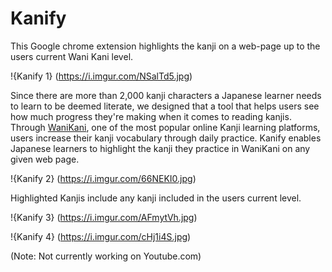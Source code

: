 # Kanify

This Google chrome extension highlights the kanji on a web-page up to the users current Wani Kani level.

!{Kanify 1} (https://i.imgur.com/NSalTd5.jpg)

Since there are more than 2,000 kanji characters a Japanese learner needs to learn to be deemed literate, we designed that a tool that helps users see how much progress they're making when it comes to reading kanjis. Through [WaniKani](http://wanikani.com), one of the most popular online Kanji learning platforms, users increase their kanji vocabulary through daily practice. Kanify enables Japanese learners to highlight the kanji they practice in WaniKani on any given web page. 

!{Kanify 2} (https://i.imgur.com/66NEKI0.jpg)

Highlighted Kanjis include any kanji included in the users current level.

!{Kanify 3} (https://i.imgur.com/AFmytVh.jpg)

!{Kanify 4} (https://i.imgur.com/cHj1i4S.jpg)

(Note: Not currently working on Youtube.com)
